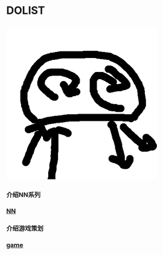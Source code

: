 # DOLIST

## ![Alt text](./img/logo.png)

### 介绍NN系列
### [NN](https://huiwenliuge.github.io/DOLIST/NN) 

### 介绍游戏策划
### [game](https://huiwenliuge.github.io/DOLIST/GAME)
